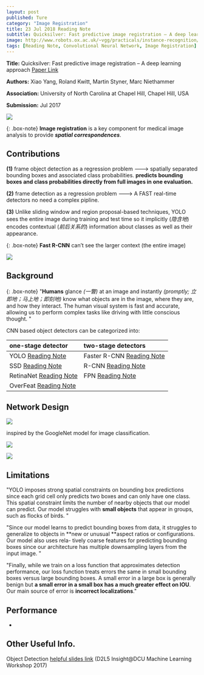```yaml
---
layout: post
published: Ture
category: "Image Registration"
title: 23 Jul 2018 Reading Note
subtitle: Quicksilver: Fast predictive image registration – A deep learning approach
image: http://www.robots.ox.ac.uk/~vgg/practicals/instance-recognition/images/cover.png
tags: [Reading Note, Convolutional Neural Network, Image Registration]
---
```


**Title:** Quicksilver: Fast predictive image registration – A deep learning approach [Paper Link](https://arxiv.org/abs/1703.10908)

**Authors:** Xiao Yang, Roland Kwitt, Martin Styner, Marc Niethammer

**Association:** University of North Carolina at Chapel Hill, Chapel Hill, USA

**Submission:** Jul 2017 

![](https://i.stack.imgur.com/Cj5wk.jpg) 

{: .box-note}
**Image registration** is a key component for medical image analysis to
provide ***spatial correspondences***.

## Contributions

**(1)**  frame object detection as a regression problem ---> spatially separated bounding boxes and associated class probabilities. **predicts bounding boxes and class probabilities directly from full images in one evaluation.**

**(2)**  frame detection as a regression problem ---> A FAST real-time detectors no need a complex pipline.

**(3)**  Unlike sliding window and region proposal-based techniques, YOLO sees the entire image during training and test time so it implicitly (*隐含地*) encodes contextual (*前后关系的*) information about classes as well as their appearance.

{: .box-note}
**Fast R-CNN** can’t see the larger context (the entire image)


![](https://pjreddie.com/media/image/model2.png) 

## Background

{: .box-note}
"**Humans** glance *(一瞥)* at an image and instantly *(promptly; 立即地；马上地；即刻地)* know what objects are in the image, where they are, and how they interact. The human visual system is fast and accurate, allowing us to perform complex tasks like driving with little conscious thought. "


CNN based object detectors can be categorized into:

| one-stage detector | two-stage detectors |
| :------ |:--- | 
| YOLO [Reading Note](https://xuuuuuuchen.github.io/2018-07-22-readnote/) | Faster R-CNN [Reading Note](https://xuuuuuuchen.github.io/2018-07-19-readnote/)| 
| SSD [Reading Note](https://xuuuuuuchen.github.io/2018-07-19-readnote/) | R-CNN [Reading Note](https://xuuuuuuchen.github.io/2018-07-19-readnote/)| 
| RetinaNet [Reading Note](https://xuuuuuuchen.github.io/2018-07-20-readnote/) | FPN [Reading Note](https://xuuuuuuchen.github.io/2018-07-19-readnote/)| 
| OverFeat [Reading Note](https://xuuuuuuchen.github.io/2018-07-20-readnote/) | | 


## Network Design

![](https://image.slidesharecdn.com/dlmmdcud2l05objectdetection-170429103817/95/object-detection-d2l5-insightdcu-machine-learning-workshop-2017-36-638.jpg?cb=1493462639) 

inspired by the GoogleNet model for image classification.

![](https://s3-ap-south-1.amazonaws.com/av-blog-media/wp-content/uploads/2017/08/09075841/temp23.png) 

![](https://image.slidesharecdn.com/yolo-170616085751/95/pr12-you-only-look-once-yolo-unified-realtime-object-detection-11-638.jpg?cb=1497603506) 


## Limitations

"YOLO imposes strong spatial constraints on bounding box predictions since each grid cell only predicts two boxes and can only have one class. This spatial constraint limits the number of nearby objects that our model can predict. Our model struggles with **small objects** that appear in groups, such as flocks of birds. "

"Since our model learns to predict bounding boxes from data, it struggles to generalize to objects in **new or unusual **aspect ratios or configurations. Our model also uses rela- tively coarse features for predicting bounding boxes since our architecture has multiple downsampling layers from the input image. "

"Finally, while we train on a loss function that approximates detection performance, our loss function treats errors the same in small bounding boxes versus large bounding boxes. A small error in a large box is generally benign but **a small error in a small box has a much greater effect on IOU**. Our main source of error is **incorrect localizations**."

## Performance


*


## Other Useful Info.

Object Detection [helpful slides link](https://www.slideshare.net/xavigiro/object-detection-d2l5-insightdcu-machine-learning-workshop-2017)
(D2L5 Insight@DCU Machine Learning Workshop 2017)




